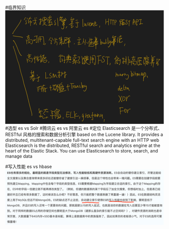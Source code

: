 #临界知识
![](.z_es_00_定位_images/c3f51a41.png)
#选型
[](https://db-engines.com/en/ranking/search+engine)
es vs Solr
#腾讯云 es vs 阿里云 es
[](https://cloud.tencent.com/document/product/845/55435)
[](https://www.aliyun.com/product/bigdata/elasticsearch)
#定位
Elasticsearch 是一个分布式、RESTful 风格的搜索和数据分析引擎
based on the Lucene library. It provides a distributed, multitenant-capable full-text search engine with an HTTP web
Elasticsearch is the distributed, RESTful search and analytics engine at the heart of the Elastic Stack. 
You can use Elasticsearch to store, search, and manage data

#写入性能 es vs hbase
![](.z_es_00_定位_images/1bf53028.png)
[](http://blog.monkeyfx.cn/2021/08/02/nosql%E5%9B%9B%E5%85%84%E5%BC%9F%E4%BA%89%E9%A3%8E%E5%90%83%E9%86%8B/)
[](https://www.51cto.com/article/665240.html)
